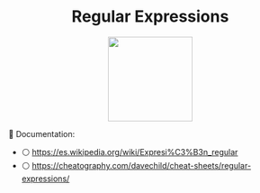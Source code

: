 <div align="center">
  <h1>Regular Expressions</h1>
  <p>
    <img height="150" src="https://d2h1bfu6zrdxog.cloudfront.net/wp-content/uploads/2022/04/coderpad-regex-the-complete-guide.jpg" />
  </p>
</div>


:open_book: Documentation:

- :white_circle: https://es.wikipedia.org/wiki/Expresi%C3%B3n_regular
- :white_circle: https://cheatography.com/davechild/cheat-sheets/regular-expressions/
